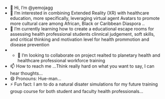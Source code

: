- 👋 Hi, I’m @yemojagg
- 👀 I’m interested in combining Extended Reality (XR) with healthcare education, more specifically, leveraging virtual agent Avatars to promote more cultural care among African, Black or Caribbean Diaspora  ..
- 🌱 I’m currently learning how to create a educational escape rooms for assessing health professional students clinnical judgement, soft skills, and critical thinking and motivation level for health prommotion and disease prevention
- - 💞️ I’m looking to collaborate on project realted to planetary health and healthcare professional workforce training
- 📫 How to reach me ...Think really hard on what you want to say, I can hear thoughts...
- 😄 Pronouns: Hue-man...
- ⚡ Fun fact: I am to do a natural disater simulations for my future training group course for both student and faculty health  professionals...

<!---
yemojagg/yemojagg is a ✨ special ✨ repository because its `README.md` (this file) appears on your GitHub profile.
You can click the Preview link to take a look at your changes.
--->
